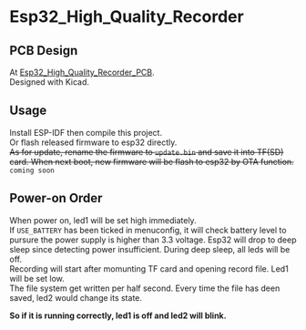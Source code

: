 # Esp32_High_Quality_Recorder

## PCB Design
At [Esp32_High_Quality_Recorder_PCB](https://github.com/ZhongWwwHhh/Esp32_High_Quality_Recorder_PCB).  
Designed with Kicad.  

## Usage
Install ESP-IDF then compile this project.  
Or flash released firmware to esp32 directly.  
~~As for update, rename the firmware to `update.bin` and save it into TF(SD) card. When next boot, new firmware will be flash to esp32 by OTA function.~~ `coming soon`

## Power-on Order
When power on, led1 will be set high immediately.  
If `USE_BATTERY` has been ticked in menuconfig, it will check battery level to pursure the power supply is higher than 3.3 voltage. Esp32 will drop to deep sleep since detecting power insufficient. During deep sleep, all leds will be off.  
Recording will start after momunting TF card and opening record file. Led1 will be set low.  
The file system get written per half second. Every time the file has deen saved, led2 would change its state.  

**So if it is running correctly, led1 is off and led2 will blink.**  